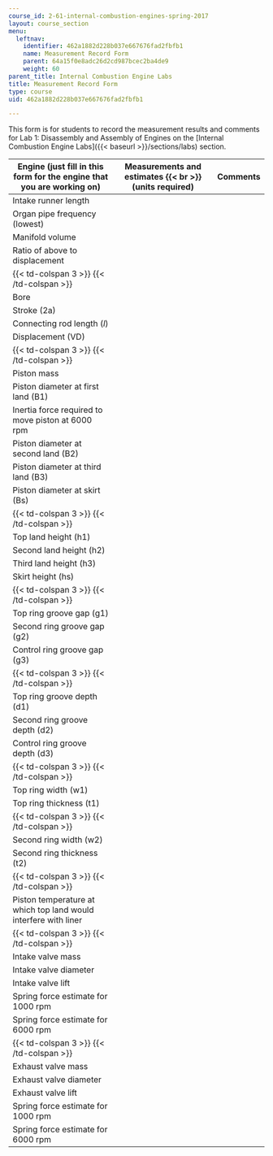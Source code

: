 ```yaml
---
course_id: 2-61-internal-combustion-engines-spring-2017
layout: course_section
menu:
  leftnav:
    identifier: 462a1882d228b037e667676fad2fbfb1
    name: Measurement Record Form
    parent: 64a15f0e8adc26d2cd987bcec2ba4de9
    weight: 60
parent_title: Internal Combustion Engine Labs
title: Measurement Record Form
type: course
uid: 462a1882d228b037e667676fad2fbfb1

---
```


This form is for students to record the measurement results and comments for Lab 1: Disassembly and Assembly of Engines on the [Internal Combustion Engine Labs]({{< baseurl >}}/sections/labs) section.

| Engine (just fill in this form for the engine that you are working on) | Measurements and estimates  {{< br >}}(units required) | Comments |
| --- | --- | --- |
| Intake runner length | &nbsp; |
| Organ pipe frequency (lowest) | &nbsp; |
| Manifold volume | &nbsp; |
| Ratio of above to displacement | &nbsp; |
| {{< td-colspan 3 >}} {{< /td-colspan >}} |||
| Bore | &nbsp; |
| Stroke (2a) | &nbsp; |
| Connecting rod length (_l_) | &nbsp; |
| Displacement (VD) | &nbsp; |
| {{< td-colspan 3 >}} {{< /td-colspan >}} |||
| Piston mass | &nbsp; |
| Piston diameter at first land (B1) | &nbsp; |
| Inertia force required to move piston at 6000 rpm | &nbsp; |
| Piston diameter at second land (B2) | &nbsp; |
| Piston diameter at third land (B3) | &nbsp; |
| Piston diameter at skirt (Bs) | &nbsp; |
| {{< td-colspan 3 >}} {{< /td-colspan >}} |||
| Top land height (h1) | &nbsp; |
| Second land height (h2) | &nbsp; |
| Third land height (h3) | &nbsp; |
| Skirt height (hs) | &nbsp; |
| {{< td-colspan 3 >}} {{< /td-colspan >}} |||
| Top ring groove gap (g1) | &nbsp; |
| Second ring groove gap (g2) | &nbsp; |
| Control ring groove gap (g3) | &nbsp; |
| {{< td-colspan 3 >}} {{< /td-colspan >}} |||
| Top ring groove depth (d1) | &nbsp; |
| Second ring groove depth (d2) | &nbsp; |
| Control ring groove depth (d3) | &nbsp; |
| {{< td-colspan 3 >}} {{< /td-colspan >}} |||
| Top ring width (w1) | &nbsp; |
| Top ring thickness (t1) | &nbsp; |
| {{< td-colspan 3 >}} {{< /td-colspan >}} |||
| Second ring width (w2) | &nbsp; |
| Second ring thickness (t2) | &nbsp; |
| {{< td-colspan 3 >}} {{< /td-colspan >}} |||
| Piston temperature at which top land would interfere with liner | &nbsp; |
| {{< td-colspan 3 >}} {{< /td-colspan >}} |||
| Intake valve mass | &nbsp; |
| Intake valve diameter | &nbsp; |
| Intake valve lift | &nbsp; |
| Spring force estimate for 1000 rpm | &nbsp; |
| Spring force estimate for 6000 rpm | &nbsp; |
| {{< td-colspan 3 >}} {{< /td-colspan >}} |||
| Exhaust valve mass | &nbsp; |
| Exhaust valve diameter | &nbsp; |
| Exhaust valve lift | &nbsp; |
| Spring force estimate for 1000 rpm | &nbsp; |
| Spring force estimate for 6000 rpm | &nbsp; |